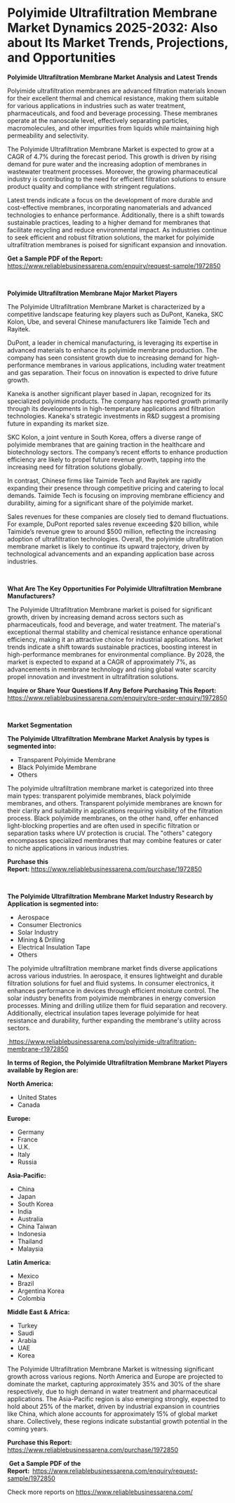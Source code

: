 <p><h1>Polyimide Ultrafiltration Membrane Market Dynamics 2025-2032: Also about Its Market Trends, Projections, and Opportunities</h1></p><p><strong>Polyimide Ultrafiltration Membrane Market Analysis and Latest Trends</strong></p>
<p><p>Polyimide ultrafiltration membranes are advanced filtration materials known for their excellent thermal and chemical resistance, making them suitable for various applications in industries such as water treatment, pharmaceuticals, and food and beverage processing. These membranes operate at the nanoscale level, effectively separating particles, macromolecules, and other impurities from liquids while maintaining high permeability and selectivity.</p><p>The Polyimide Ultrafiltration Membrane Market is expected to grow at a CAGR of 4.7% during the forecast period. This growth is driven by rising demand for pure water and the increasing adoption of membranes in wastewater treatment processes. Moreover, the growing pharmaceutical industry is contributing to the need for efficient filtration solutions to ensure product quality and compliance with stringent regulations.</p><p>Latest trends indicate a focus on the development of more durable and cost-effective membranes, incorporating nanomaterials and advanced technologies to enhance performance. Additionally, there is a shift towards sustainable practices, leading to a higher demand for membranes that facilitate recycling and reduce environmental impact. As industries continue to seek efficient and robust filtration solutions, the market for polyimide ultrafiltration membranes is poised for significant expansion and innovation.</p></p>
<p><strong>Get a Sample PDF of the Report:&nbsp;</strong> <a href="https://www.reliablebusinessarena.com/enquiry/request-sample/1972850?utm_campaign=3218&utm_medium=2&utm_source=Github&utm_content=ia&utm_term=03042025&utm_id=polyimide-ultrafiltration-membrane">https://www.reliablebusinessarena.com/enquiry/request-sample/1972850</a></p>
<p>&nbsp;</p>
<p><strong>Polyimide Ultrafiltration Membrane Major Market Players</strong></p>
<p><p>The Polyimide Ultrafiltration Membrane Market is characterized by a competitive landscape featuring key players such as DuPont, Kaneka, SKC Kolon, Ube, and several Chinese manufacturers like Taimide Tech and Rayitek. </p><p>DuPont, a leader in chemical manufacturing, is leveraging its expertise in advanced materials to enhance its polyimide membrane production. The company has seen consistent growth due to increasing demand for high-performance membranes in various applications, including water treatment and gas separation. Their focus on innovation is expected to drive future growth.</p><p>Kaneka is another significant player based in Japan, recognized for its specialized polyimide products. The company has reported growth primarily through its developments in high-temperature applications and filtration technologies. Kaneka's strategic investments in R&D suggest a promising future in expanding its market size.</p><p>SKC Kolon, a joint venture in South Korea, offers a diverse range of polyimide membranes that are gaining traction in the healthcare and biotechnology sectors. The company’s recent efforts to enhance production efficiency are likely to propel future revenue growth, tapping into the increasing need for filtration solutions globally.</p><p>In contrast, Chinese firms like Taimide Tech and Rayitek are rapidly expanding their presence through competitive pricing and catering to local demands. Taimide Tech is focusing on improving membrane efficiency and durability, aiming for a significant share of the polyimide market.</p><p>Sales revenues for these companies are closely tied to demand fluctuations. For example, DuPont reported sales revenue exceeding $20 billion, while Taimide’s revenue grew to around $500 million, reflecting the increasing adoption of ultrafiltration technologies. Overall, the polyimide ultrafiltration membrane market is likely to continue its upward trajectory, driven by technological advancements and an expanding application base across industries.</p></p>
<p>&nbsp;</p>
<p><strong>What Are The Key Opportunities For Polyimide Ultrafiltration Membrane Manufacturers?</strong></p>
<p><p>The Polyimide Ultrafiltration Membrane market is poised for significant growth, driven by increasing demand across sectors such as pharmaceuticals, food and beverage, and water treatment. The material's exceptional thermal stability and chemical resistance enhance operational efficiency, making it an attractive choice for industrial applications. Market trends indicate a shift towards sustainable practices, boosting interest in high-performance membranes for environmental compliance. By 2028, the market is expected to expand at a CAGR of approximately 7%, as advancements in membrane technology and rising global water scarcity propel innovation and investment in ultrafiltration solutions.</p></p>
<p><strong>Inquire or Share Your Questions If Any Before Purchasing This Report:</strong> <a href="https://www.reliablebusinessarena.com/enquiry/pre-order-enquiry/1972850?utm_campaign=3218&utm_medium=2&utm_source=Github&utm_content=ia&utm_term=03042025&utm_id=polyimide-ultrafiltration-membrane">https://www.reliablebusinessarena.com/enquiry/pre-order-enquiry/1972850</a></p>
<p>&nbsp;</p>
<p><strong>Market Segmentation</strong></p>
<p><strong>The Polyimide Ultrafiltration Membrane Market Analysis by types is segmented into:</strong></p>
<p><ul><li>Transparent Polyimide Membrane</li><li>Black Polyimide Membrane</li><li>Others</li></ul></p>
<p><p>The polyimide ultrafiltration membrane market is categorized into three main types: transparent polyimide membranes, black polyimide membranes, and others. Transparent polyimide membranes are known for their clarity and suitability in applications requiring visibility of the filtration process. Black polyimide membranes, on the other hand, offer enhanced light-blocking properties and are often used in specific filtration or separation tasks where UV protection is crucial. The "others" category encompasses specialized membranes that may combine features or cater to niche applications in various industries.</p></p>
<p><strong>Purchase this Report:&nbsp;</strong><a href="https://www.reliablebusinessarena.com/purchase/1972850?utm_campaign=3218&utm_medium=2&utm_source=Github&utm_content=ia&utm_term=03042025&utm_id=polyimide-ultrafiltration-membrane">https://www.reliablebusinessarena.com/purchase/1972850</a></p>
<p>&nbsp;</p>
<p><strong>The Polyimide Ultrafiltration Membrane Market Industry Research by Application is segmented into:</strong></p>
<p><ul><li>Aerospace</li><li>Consumer Electronics</li><li>Solar Industry</li><li>Mining & Drilling</li><li>Electrical Insulation Tape</li><li>Others</li></ul></p>
<p><p>The polyimide ultrafiltration membrane market finds diverse applications across various industries. In aerospace, it ensures lightweight and durable filtration solutions for fuel and fluid systems. In consumer electronics, it enhances performance in devices through efficient moisture control. The solar industry benefits from polyimide membranes in energy conversion processes. Mining and drilling utilize them for fluid separation and recovery. Additionally, electrical insulation tapes leverage polyimide for heat resistance and durability, further expanding the membrane's utility across sectors.</p></p>
<p><a href="https://www.reliablebusinessarena.com/polyimide-ultrafiltration-membrane-r1972850?utm_campaign=3218&utm_medium=2&utm_source=Github&utm_content=ia&utm_term=03042025&utm_id=polyimide-ultrafiltration-membrane">&nbsp;https://www.reliablebusinessarena.com/polyimide-ultrafiltration-membrane-r1972850</a></p>
<p><strong>In terms of Region, the Polyimide Ultrafiltration Membrane Market Players available by Region are:</strong></p>
<p>
    <p> <strong> North America: </strong>
        <ul>
            <li>United States</li>
            <li>Canada</li>
        </ul>
        </p> 
    <p> <strong> Europe: </strong>
        <ul>
            <li>Germany</li>
            <li>France</li>
            <li>U.K.</li>
            <li>Italy</li>
            <li>Russia</li>
        </ul>
        </p> 
    <p> <strong> Asia-Pacific: </strong>
        <ul>
            <li>China</li>
            <li>Japan</li>
            <li>South Korea</li>
            <li>India</li>
            <li>Australia</li>
            <li>China Taiwan</li>
            <li>Indonesia</li>
            <li>Thailand</li>
            <li>Malaysia</li>
        </ul>
        </p> 
    <p> <strong> Latin America: </strong>
        <ul>
            <li>Mexico</li>
            <li>Brazil</li>
            <li>Argentina Korea</li>
            <li>Colombia</li>
        </ul>
        </p> 
    <p> <strong> Middle East & Africa: </strong>
        <ul>
            <li>Turkey</li>
            <li>Saudi</li>
            <li>Arabia</li>
            <li>UAE</li>
            <li>Korea</li>
        </ul>
    </p>
    </p>
<p><p>The Polyimide Ultrafiltration Membrane Market is witnessing significant growth across various regions. North America and Europe are projected to dominate the market, capturing approximately 35% and 30% of the share respectively, due to high demand in water treatment and pharmaceutical applications. The Asia-Pacific region is also emerging strongly, expected to hold about 25% of the market, driven by industrial expansion in countries like China, which alone accounts for approximately 15% of global market share. Collectively, these regions indicate substantial growth potential in the coming years.</p></p>
<p><strong>Purchase this Report: </strong><a href="https://www.reliablebusinessarena.com/purchase/1972850?utm_campaign=3218&utm_medium=2&utm_source=Github&utm_content=ia&utm_term=03042025&utm_id=polyimide-ultrafiltration-membrane">https://www.reliablebusinessarena.com/purchase/1972850</a></p>
<p>&nbsp;<strong>Get a Sample PDF of the Report:&nbsp;&nbsp;</strong><a href="https://www.reliablebusinessarena.com/enquiry/request-sample/1972850?utm_campaign=3218&utm_medium=2&utm_source=Github&utm_content=ia&utm_term=03042025&utm_id=polyimide-ultrafiltration-membrane">https://www.reliablebusinessarena.com/enquiry/request-sample/1972850</a></p>
<p><strong></strong></p>
<p>Check more reports on <a href="https://www.reliablebusinessarena.com/?utm_campaign=3218&utm_medium=2&utm_source=Github&utm_content=ia&utm_term=03042025&utm_id=polyimide-ultrafiltration-membrane">https://www.reliablebusinessarena.com/</a></p>